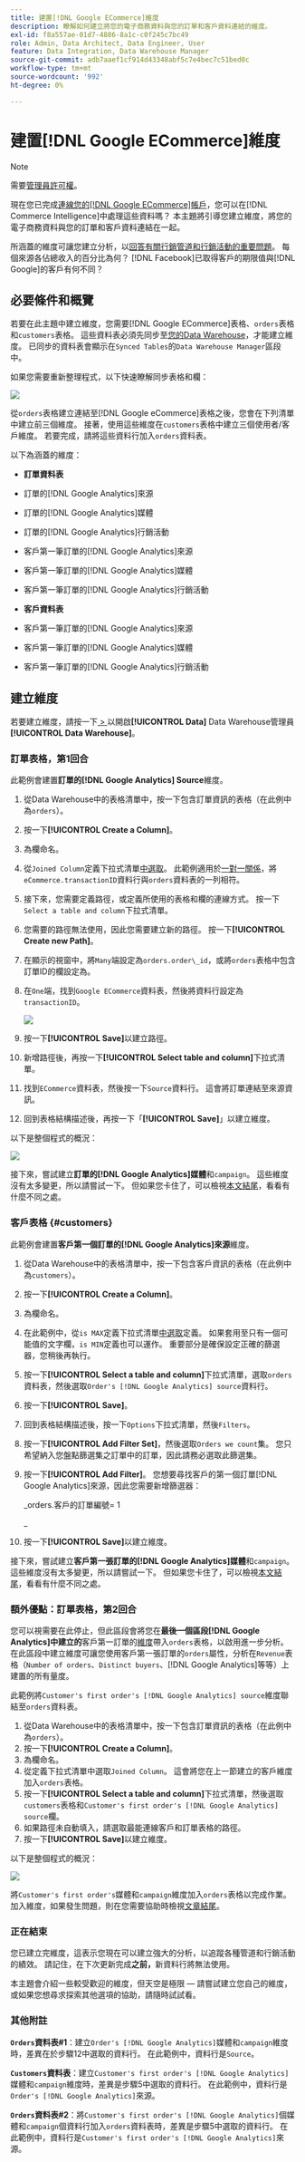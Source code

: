 ```yaml
---
title: 建置[!DNL Google ECommerce]維度
description: 瞭解如何建立將您的電子商務資料與您的訂單和客戶資料連結的維度。
exl-id: f8a557ae-01d7-4886-8a1c-c0f245c7bc49
role: Admin, Data Architect, Data Engineer, User
feature: Data Integration, Data Warehouse Manager
source-git-commit: adb7aaef1cf914d43348abf5c7e4bec7c51bed0c
workflow-type: tm+mt
source-wordcount: '992'
ht-degree: 0%

---
```


# 建置[!DNL Google ECommerce]維度

>[!NOTE]
>
>需要[管理員許可權](../../administrator/user-management/user-management.md)。

現在您已完成[連線您的[!DNL Google ECommerce]帳戶](../../data-analyst/importing-data/integrations/google-ecommerce.md)，您可以在[!DNL Commerce Intelligence]中處理這些資料嗎？ 本主題將引導您建立維度，將您的電子商務資料與您的訂單和客戶資料連結在一起。

所涵蓋的維度可讓您建立分析，以[回答有關行銷管道和行銷活動的重要問題](../../data-analyst/analysis/most-value-source-channel.md)。 每個來源各佔總收入的百分比為何？ [!DNL Facebook]已取得客戶的期限值與[!DNL Google]的客戶有何不同？

## 必要條件和概覽

若要在此主題中建立維度，您需要[!DNL Google ECommerce]表格、`orders`表格和`customers`表格。 這些資料表必須先同步至[您的Data Warehouse](../../data-analyst/data-warehouse-mgr/tour-dwm.md)，才能建立維度。 已同步的資料表會顯示在`Synced Tables`的`Data Warehouse Manager`區段中。

如果您需要重新整理程式，以下快速瞭解同步表格和欄：

![](../../assets/Syncing_New_Columns.gif)

從`orders`表格建立連結至[!DNL Google eCommerce]表格之後，您會在下列清單中建立前三個維度。 接著，使用這些維度在`customers`表格中建立三個使用者/客戶維度。 若要完成，請將這些資料行加入`orders`資料表。

以下為涵蓋的維度：

* **訂單資料表**

* 訂單的[!DNL Google Analytics]來源
* 訂單的[!DNL Google Analytics]媒體
* 訂單的[!DNL Google Analytics]行銷活動
* 客戶第一筆訂單的[!DNL Google Analytics]來源
* 客戶第一筆訂單的[!DNL Google Analytics]媒體
* 客戶第一筆訂單的[!DNL Google Analytics]行銷活動

* **客戶資料表**

* 客戶第一筆訂單的[!DNL Google Analytics]來源
* 客戶第一筆訂單的[!DNL Google Analytics]媒體
* 客戶第一筆訂單的[!DNL Google Analytics]行銷活動

## 建立維度

若要建立維度，請按一下[ > ](../data-warehouse-mgr/tour-dwm.md)以開啟&#x200B;**[!UICONTROL Data]** Data Warehouse管理員&#x200B;**[!UICONTROL Data Warehouse]**。

### 訂單表格，第1回合

此範例會建置&#x200B;**訂單的[!DNL Google Analytics] Source**&#x200B;維度。

1. 從Data Warehouse中的表格清單中，按一下包含訂單資訊的表格（在此例中為`orders`）。
1. 按一下&#x200B;**[!UICONTROL Create a Column]**。
1. 為欄命名。
1. 從`Joined Column`定義下拉式清單[中選取](../data-warehouse-mgr/calc-column-types.md)。 此範例適用於[一對一關係](../data-warehouse-mgr/table-relationships.md)，將`eCommerce.transactionID`資料行與`orders`資料表的一列相符。
1. 接下來，您需要定義路徑，或定義所使用的表格和欄的連線方式。 按一下`Select a table and column`下拉式清單。
1. 您需要的路徑無法使用，因此您需要建立新的路徑。 按一下&#x200B;**[!UICONTROL Create new Path]**。
1. 在顯示的視窗中，將`Many`端設定為`orders.order\_id`，或將`orders`表格中包含訂單ID的欄設定為。
1. 在`One`端，找到`Google ECommerce`資料表，然後將資料行設定為`transactionID`。

   ![](../../assets/google-ecommerce-table.png)

1. 按一下&#x200B;**[!UICONTROL Save]**&#x200B;以建立路徑。
1. 新增路徑後，再按一下&#x200B;**[!UICONTROL Select table and column]**&#x200B;下拉式清單。
1. 找到`ECommerce`資料表，然後按一下`Source`資料行。 這會將訂單連結至來源資訊。
1. 回到表格結構描述後，再按一下「**[!UICONTROL Save]**」以建立維度。

以下是整個程式的概況：

![](../../assets/help_center.gif)

接下來，嘗試建立&#x200B;**訂單的[!DNL Google Analytics]媒體**&#x200B;和`campaign`。 這些維度沒有太多變更，所以請嘗試一下。 但如果您卡住了，可以檢視[本文結尾](#stuck)，看看有什麼不同之處。

### 客戶表格 {#customers}

此範例會建置&#x200B;**客戶第一個訂單的[!DNL Google Analytics]來源**&#x200B;維度。

1. 從Data Warehouse中的表格清單中，按一下包含客戶資訊的表格（在此例中為`customers`）。
1. 按一下&#x200B;**[!UICONTROL Create a Column]**。
1. 為欄命名。
1. 在此範例中，從`is MAX`定義下拉式清單[中選取](../../data-analyst/data-warehouse-mgr/calc-column-types.md)定義。 如果套用至只有一個可能值的文字欄，`is MIN`定義也可以運作。 重要部分是確保設定正確的篩選器，您稍後再執行。
1. 按一下&#x200B;**[!UICONTROL Select a table and column]**&#x200B;下拉式清單，選取`orders`資料表，然後選取`Order's [!DNL Google Analytics] source`資料行。
1. 按一下&#x200B;**[!UICONTROL Save]**。
1. 回到表格結構描述後，按一下`Options`下拉式清單，然後`Filters`。
1. 按一下&#x200B;**[!UICONTROL Add Filter Set]**，然後選取`Orders we count`集。 您只希望納入您盤點篩選集之訂單中的訂單，因此請務必選取此篩選集。
1. 按一下&#x200B;**[!UICONTROL Add Filter]**。 您想要尋找客戶的第一個訂單[!DNL Google Analytics]來源，因此您需要新增篩選器：

   _orders.客戶的訂單編號= 1

   _
1. 按一下&#x200B;**[!UICONTROL Save]**&#x200B;以建立維度。

接下來，嘗試建立&#x200B;**客戶第一張訂單的[!DNL Google Analytics]媒體**&#x200B;和`campaign`。 這些維度沒有太多變更，所以請嘗試一下。 但如果您卡住了，可以檢視[本文結尾](#stuck)，看看有什麼不同之處。

### 額外優點：訂單表格，第2回合

您可以視需要在此停止，但此區段會將您在&#x200B;**最後一個區段[!DNL Google Analytics]中建立的**&#x200B;客戶第一訂單的[維度](#customers)帶入`orders`表格，以啟用進一步分析。 在此區段中建立維度可讓您使用客戶第一張訂單的`orders`屬性，分析在`Revenue`表格（`Number of orders`、`Distinct buyers`、[!DNL Google Analytics]等等）上建置的所有量度。

此範例將`Customer's first order's [!DNL Google Analytics] source`維度聯結至`orders`資料表。

1. 從Data Warehouse中的表格清單中，按一下包含訂單資訊的表格（在此例中為`orders`）。
1. 按一下&#x200B;**[!UICONTROL Create a Column]**。
1. 為欄命名。
1. 從定義下拉式清單中選取`Joined Column`。 這會將您在上一節建立的客戶維度加入`orders`表格。
1. 按一下&#x200B;**[!UICONTROL Select a table and column]**&#x200B;下拉式清單，然後選取`customers`表格和`Customer's first order's [!DNL Google Analytics] source`欄。
1. 如果路徑未自動填入，請選取最能連線客戶和訂單表格的路徑。
1. 按一下&#x200B;**[!UICONTROL Save]**&#x200B;以建立維度。

以下是整個程式的概況：

![](../../assets/help_center2.gif)

將`Customer's first order's`媒體和`campaign`維度加入`orders`表格以完成作業。 加入維度，如果發生問題，則在您需要協助時檢視[文章結尾](#stuck)。

### 正在結束

您已建立完維度，這表示您現在可以建立強大的分析，以追蹤各種管道和行銷活動的績效。 請記住，在下次更新完成&#x200B;**之前，**&#x200B;新資料行將無法使用。

本主題會介紹一些較受歡迎的維度，但天空是極限 — 請嘗試建立您自己的維度，或如果您想尋求探索其他選項的協助，請隨時試試看。 

### 其他附註

**`Orders`資料表#1**：建立`Order's [!DNL Google Analytics]`媒體和`campaign`維度時，差異在於步驟12中選取的資料行。 在此範例中，資料行是`Source`。

**`Customers`資料表**：建立`Customer's first order's [!DNL Google Analytics]`媒體和`campaign`維度時，差異是步驟5中選取的資料行。 在此範例中，資料行是`Order's [!DNL Google Analytics]`來源。

**`Orders`資料表#2**：將`Customer's first order's [!DNL Google Analytics]`個媒體和`campaign`個資料行加入`orders`資料表時，差異是步驟5中選取的資料行。 在此範例中，資料行是`Customer's first order's [!DNL Google Analytics]`來源。
